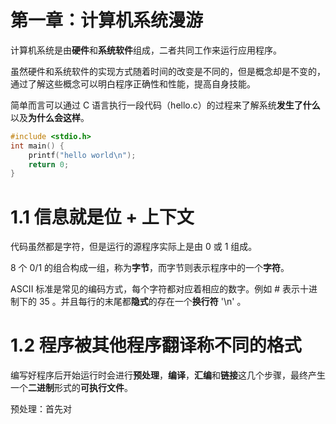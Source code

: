 # 第一章：计算机系统漫游

计算机系统是由**硬件**和**系统软件**组成，二者共同工作来运行应用程序。

虽然硬件和系统软件的实现方式随着时间的改变是不同的，但是概念却是不变的，通过了解这些概念可以明白程序正确性和性能，提高自身技能。

简单而言可以通过 C 语言执行一段代码（hello.c）的过程来了解系统**发生了什么**以及**为什么会这样**。

```cpp
#include <stdio.h>
int main() {
    printf("hello world\n");
    return 0;
}
```

# 1.1 信息就是位 + 上下文

代码虽然都是字符，但是运行的源程序实际上是由 0 或 1 组成。

8 个 0/1 的组合构成一组，称为**字节**，而字节则表示程序中的一个**字符**。

ASCII 标准是常见的编码方式，每个字符都对应着相应的数字。例如 # 表示十进制下的 35 。并且每行的末尾都**隐式**的存在一个**换行符** '\n' 。

# 1.2 程序被其他程序翻译称不同的格式

编写好程序后开始运行时会进行**预处理**，**编译**，**汇编**和**链接**这几个步骤，最终产生一个**二进制**形式的**可执行文件**。

预处理：首先对